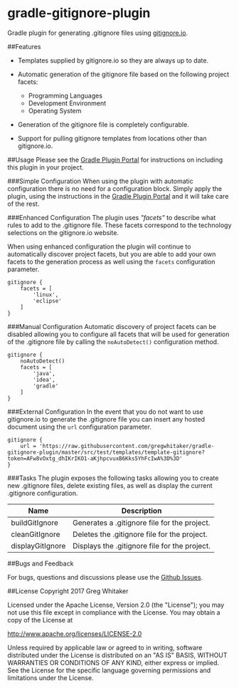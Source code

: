 gradle-gitignore-plugin
===

Gradle plugin for generating .gitignore files using [gitignore.io](http://gitignore.io).

##Features
* Templates supplied by gitignore.io so they are always up to date.

* Automatic generation of the gitignore file based on the following project facets:
    * Programming Languages
    * Development Environment
    * Operating System
        
* Generation of the gitignore file is completely configurable.

* Support for pulling gitignore templates from locations other than gitignore.io.

##Usage
Please see the [Gradle Plugin Portal](https://plugins.gradle.org/plugin/com.github.gregwhitaker.gitignore) for instructions on including this plugin in your project.

###Simple Configuration
When using the plugin with automatic configuration there is no need for a configuration block.  Simply apply 
the plugin, using the instructions in the [Gradle Plugin Portal](https://plugins.gradle.org/plugin/com.github.gregwhitaker.gitignore) and it will take care of the rest.

###Enhanced Configuration
The plugin uses *"facets"* to describe what rules to add to the .gitignore file.  These facets correspond to the technology 
selections on the gitignore.io website.

When using enhanced configuration the plugin will continue to automatically discover project facets, but you are able to add 
your own facets to the generation process as well using the `facets` configuration parameter.

```$groovy
gitignore {
    facets = [
        'linux',
        'eclipse'
    ]
}   
```

###Manual Configuration
Automatic discovery of project facets can be disabled allowing you to configure all facets that will be used for generation 
of the .gitignore file by calling the `noAutoDetect()` configuration method.

```$groovy
gitignore {
    noAutoDetect()
    facets = [
        'java',
        'idea',
        'gradle'
    ]
}   
```

###External Configuration
In the event that you do not want to use gitignore.io to generate the .gitignore file you can insert any hosted document 
using the `url` configuration parameter.

```$groovy
gitignore {
    url = 'https://raw.githubusercontent.com/gregwhitaker/gradle-gitignore-plugin/master/src/test/templates/template-gitignore?token=AFw8vOxtg_dhIKrIKO1-aKjhpcvuxB6Kks5YhFcIwA%3D%3D'
}   

```

###Tasks
The plugin exposes the following tasks allowing you to create new .gitignore files, delete existing files, as well as display
the current .gitignore configuration.

Name                 | Description
---------------------|-----------------------------------------
buildGitIgnore       | Generates a .gitignore file for the project. 
cleanGitIgnore       | Deletes the .gitignore file for the project.
displayGitIgnore     | Displays the .gitignore file for the project.


##Bugs and Feedback

For bugs, questions and discussions please use the [Github Issues](https://plugins.gradle.org/plugin/com.github.gregwhitaker.gitignore).

##License
Copyright 2017 Greg Whitaker

Licensed under the Apache License, Version 2.0 (the "License"); you may not use this file except in compliance with the License. You may obtain a copy of the License at

http://www.apache.org/licenses/LICENSE-2.0

Unless required by applicable law or agreed to in writing, software distributed under the License is distributed on an "AS IS" BASIS, WITHOUT WARRANTIES OR CONDITIONS OF ANY KIND, either express or implied. See the License for the specific language governing permissions and limitations under the License.
